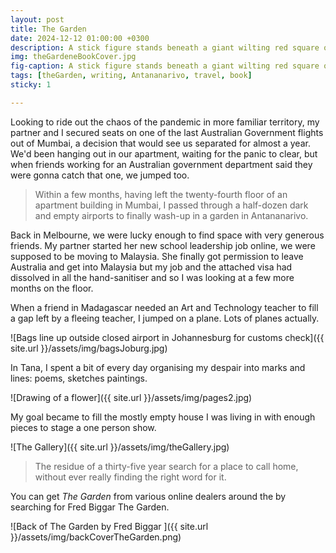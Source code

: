 ```yaml
---
layout: post
title: The Garden
date: 2024-12-12 01:00:00 +0300
description: A stick figure stands beneath a giant wilting red square of red. 
img: theGardeneBookCover.jpg 
fig-caption: A stick figure stands beneath a giant wilting red square of red.
tags: [theGarden, writing, Antananarivo, travel, book] 
sticky: 1

---
```

	
Looking to ride out the chaos of the pandemic in more familiar territory, my partner and I secured seats on one of the last Australian Government flights out of Mumbai, a decision that would see us separated for almost a year. We'd been hanging out in our apartment, waiting for the panic to clear, but when friends working for an Australian government department said they were gonna catch that one, we jumped too.

> Within a few months, having left the twenty-fourth floor of an apartment building in Mumbai, I passed through a half-dozen dark and empty airports to finally wash-up in a garden in Antananarivo. 

Back in Melbourne, we were lucky enough to find space with very generous friends. My partner started her new school leadership job online, we were supposed to be moving to Malaysia. She finally got permission to leave Australia and get into Malaysia but my job and the attached visa had dissolved in all the hand-sanitiser and so I was looking at a few more months on the floor.  

When a friend in Madagascar needed an Art and Technology teacher to fill a gap left by a fleeing teacher, I jumped on a plane. Lots of planes actually.

![Bags line up outside closed airport in Johannesburg for customs check]({{ site.url }}/assets/img/bagsJoburg.jpg)

In Tana, I spent a bit of every day organising my despair into marks and lines: poems, sketches paintings.

![Drawing of a flower]({{ site.url }}/assets/img/pages2.jpg)

My goal became to fill the mostly empty house I was living in with enough pieces to stage a one person show. 

![The Gallery]({{ site.url }}/assets/img/theGallery.jpg)

>The  residue of a thirty-five year search for a place to call home, without ever really finding the right word for it. 

You can get *The Garden* from various online dealers around the by searching for Fred Biggar The Garden. 

![Back of The Garden by Fred Biggar ]({{ site.url }}/assets/img/backCoverTheGarden.png)